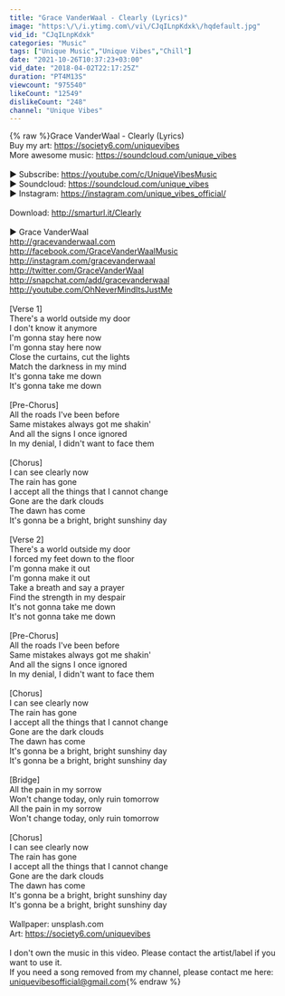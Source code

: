 ```yaml
---
title: "Grace VanderWaal - Clearly (Lyrics)"
image: "https:\/\/i.ytimg.com\/vi\/CJqILnpKdxk\/hqdefault.jpg"
vid_id: "CJqILnpKdxk"
categories: "Music"
tags: ["Unique Music","Unique Vibes","Chill"]
date: "2021-10-26T10:37:23+03:00"
vid_date: "2018-04-02T22:17:25Z"
duration: "PT4M13S"
viewcount: "975540"
likeCount: "12549"
dislikeCount: "248"
channel: "Unique Vibes"
---
```

{% raw %}Grace VanderWaal - Clearly (Lyrics)<br />Buy my art: <a rel="nofollow" target="blank" href="https://society6.com/uniquevibes">https://society6.com/uniquevibes</a><br />More awesome music: <a rel="nofollow" target="blank" href="https://soundcloud.com/unique_vibes">https://soundcloud.com/unique_vibes</a><br /><br />► Subscribe: <a rel="nofollow" target="blank" href="https://youtube.com/c/UniqueVibesMusic">https://youtube.com/c/UniqueVibesMusic</a><br />► Soundcloud: <a rel="nofollow" target="blank" href="https://soundcloud.com/unique_vibes">https://soundcloud.com/unique_vibes</a><br />► Instagram: <a rel="nofollow" target="blank" href="https://instagram.com/unique_vibes_official/">https://instagram.com/unique_vibes_official/</a><br /><br />Download: <a rel="nofollow" target="blank" href="http://smarturl.it/Clearly">http://smarturl.it/Clearly</a><br /><br />► Grace VanderWaal <br /><a rel="nofollow" target="blank" href="http://gracevanderwaal.com">http://gracevanderwaal.com</a><br /><a rel="nofollow" target="blank" href="http://facebook.com/GraceVanderWaalMusic">http://facebook.com/GraceVanderWaalMusic</a><br /><a rel="nofollow" target="blank" href="http://instagram.com/gracevanderwaal">http://instagram.com/gracevanderwaal</a><br /><a rel="nofollow" target="blank" href="http://twitter.com/GraceVanderWaal">http://twitter.com/GraceVanderWaal</a><br /><a rel="nofollow" target="blank" href="http://snapchat.com/add/gracevanderwaal">http://snapchat.com/add/gracevanderwaal</a><br /><a rel="nofollow" target="blank" href="http://youtube.com/OhNeverMindItsJustMe">http://youtube.com/OhNeverMindItsJustMe</a><br /><br />[Verse 1]<br />There's a world outside my door<br />I don't know it anymore<br />I'm gonna stay here now<br />I'm gonna stay here now<br />Close the curtains, cut the lights<br />Match the darkness in my mind<br />It's gonna take me down<br />It's gonna take me down<br /><br />[Pre-Chorus]<br />All the roads I've been before<br />Same mistakes always got me shakin'<br />And all the signs I once ignored<br />In my denial, I didn't want to face them<br /><br />[Chorus]<br />I can see clearly now<br />The rain has gone<br />I accept all the things that I cannot change<br />Gone are the dark clouds<br />The dawn has come<br />It's gonna be a bright, bright sunshiny day<br /><br />[Verse 2]<br />There's a world outside my door<br />I forced my feet down to the floor<br />I'm gonna make it out<br />I'm gonna make it out<br />Take a breath and say a prayer<br />Find the strength in my despair<br />It's not gonna take me down<br />It's not gonna take me down<br /><br />[Pre-Chorus]<br />All the roads I've been before<br />Same mistakes always got me shakin'<br />And all the signs I once ignored<br />In my denial, I didn't want to face them<br /><br />[Chorus]<br />I can see clearly now<br />The rain has gone<br />I accept all the things that I cannot change<br />Gone are the dark clouds<br />The dawn has come<br />It's gonna be a bright, bright sunshiny day<br />It's gonna be a bright, bright sunshiny day<br /><br />[Bridge]<br />All the pain in my sorrow<br />Won't change today, only ruin tomorrow<br />All the pain in my sorrow<br />Won't change today, only ruin tomorrow<br /><br />[Chorus]<br />I can see clearly now<br />The rain has gone<br />I accept all the things that I cannot change<br />Gone are the dark clouds<br />The dawn has come<br />It's gonna be a bright, bright sunshiny day<br />It's gonna be a bright, bright sunshiny day<br /><br />Wallpaper: unsplash.com<br />Art: <a rel="nofollow" target="blank" href="https://society6.com/uniquevibes">https://society6.com/uniquevibes</a><br /><br />I don't own the music in this video. Please contact the artist/label if you want to use it.<br />If you need a song removed from my channel, please contact me here: <br />uniquevibesofficial@gmail.com{% endraw %}
